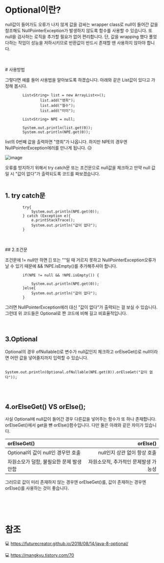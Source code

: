 
# Optional이란?

null값이 들어가도 오류가 나지 않게 값을 감싸는 wrapper class로 null이 들어간 값을 참조해도
NullPointerException가 발생하지 않도록 함수를 사용할 수 있습니다. 또 null을 검사하는 로직을 추가할 필요가 없어 편리합니다.
단, 값을 wrapping 했다 풀었다하는 작업이 성능을 저하시키므로 반환값이 반드시 존재할 땐 사용하지 않아야 합니다.

<br/>
<br/>
# 사용방법 

그렇다면 예를 들어 사용법을 알아보도록 하겠습니다. 아래와 같은 List값이 있다고 가정해 봅시다.

```
        List<String> list = new ArrayList<>();
                list.add("영희");
                list.add("철수");
                list.add("미미");

        List<String> NPE = null;

        System.out.println(list.get(0));
        System.out.println(NPE.get(0));

```

list의 0번째 값을 출력하면 "영희"가 나옵니다. 하지만 NPE의 경우엔 NullPointerException에러를 만나게 됩니다. 😥

![image](https://user-images.githubusercontent.com/79133602/139286487-572760af-d936-4284-8fc8-e53ac9a29d17.png)


오류를 방지하기 위해서 try catch문 또는 조건문으로 null값을 체크하고 만약 null 값일 시 "값이 없다"가 출력되도록 코드를 짜보겠습니다.
<br/>
<br/>
## 1. try catch문

```
        try{
            System.out.println(NPE.get(0));
        } catch (Exception e){
            e.printStackTrace();
            System.out.println("값이 없다");
        }

```
<br/>
<br/>
## 2.조건문

조건문에 != null만 하면 [] 또는 ""일 때 거르지 못하고 NullPointerException오류가 날 수 있기 때문에 && !NPE.isEmpty()를 추가해주셔야 합니다.

```
        if(NPE != null && !NPE.isEmpty()) {
           
            System.out.println(NPE.get(0));
        }else{
            System.out.println("값이 없다");
        }

```

그러면 NullPointerException에러 대신 "값이 없다"가 출력되는 걸 보실 수 있습니다. 그런데 위 코드들은 Optional로 짠 코드에 비해 
길고 비효율적입니다.  
<br/>
<br/>
## 3.Optional

Optional의 경우 ofNullable()로 변수가 null값인지 체크하고 orElseGet()로 null이라면 어떤 값을 넣어줄지까지 입력할 수 있습니다. 

```
        System.out.println(Optional.ofNullable(NPE.get(0)).orElseGet("값이 없다"));

```
<br/>
<br/>

## 4.orElseGet() VS orElse();

사실 Optional에 null값이 들어간 경우 다른값을 넣어주는 함수가 또 하나 존재합니다. orElseGet()에서 get을 뺸 orElse()함수입니다. 
다만 둘은 아래와 같은 차이가 있습니다. 

| orElseGet()|orElse() |
|:-----------|------------:|
| Optional의 값이 null인 경우만 호출 | null인지 상관 없이 항상 호출 |
| 자원소모가 덜함, 불필요한 문제 발생 안함 |자원소모적, 추가적인 문제발생 가능성 |


그러므로 값이 미리 존재하지 않는 경우엔 orElseGet()를, 값이 존재하는 경우엔 orElse()를 사용하는 것이 좋습니다. 


<br/>
<br/>
<br/>

# 참조 

💻 <https://futurecreator.github.io/2018/08/14/java-8-optional/>

💻 <https://mangkyu.tistory.com/70>